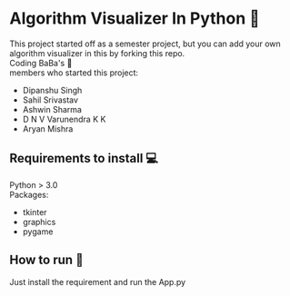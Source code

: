 # Algorithm Visualizer In Python :metal:
This project started off as a semester project, but you can add your own algorithm visualizer in this by forking this repo. \
Coding BaBa's :muscle:  
members who  started this project: 
* Dipanshu Singh 
* Sahil Srivastav
* Ashwin Sharma 
* D N V Varunendra K K
* Aryan Mishra
## Requirements to install 	:computer:
Python > 3.0 \
Packages: 
* tkinter
* graphics
* pygame
## How to run :running:
Just install the requirement and run the App.py

